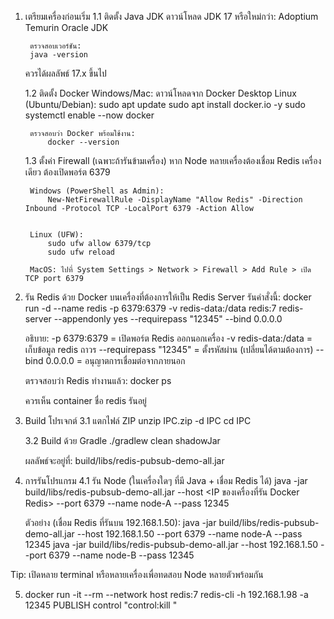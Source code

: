 1. เตรียมเครื่องก่อนเริ่ม
    1.1 ติดตั้ง Java JDK
        ดาวน์โหลด JDK 17 หรือใหม่กว่า:
            Adoptium Temurin
            Oracle JDK

        ตรวจสอบเวอร์ชัน:
        java -version

    ควรได้ผลลัพธ์ 17.x ขึ้นไป

    1.2 ติดตั้ง Docker
        Windows/Mac: ดาวน์โหลดจาก Docker Desktop
        Linux (Ubuntu/Debian):
            sudo apt update
            sudo apt install docker.io -y
            sudo systemctl enable --now docker


        ตรวจสอบว่า Docker พร้อมใช้งาน:
            docker --version

    1.3 ตั้งค่า Firewall (เฉพาะถ้ารันข้ามเครื่อง)
        หาก Node หลายเครื่องต้องเชื่อม Redis เครื่องเดียว ต้องเปิดพอร์ต 6379

        Windows (PowerShell as Admin):
            New-NetFirewallRule -DisplayName "Allow Redis" -Direction Inbound -Protocol TCP -LocalPort 6379 -Action Allow


        Linux (UFW):
            sudo ufw allow 6379/tcp
            sudo ufw reload

        MacOS: ไปที่ System Settings > Network > Firewall > Add Rule > เปิด TCP port 6379

2. รัน Redis ด้วย Docker
    บนเครื่องที่ต้องการให้เป็น Redis Server รันคำสั่งนี้:
        docker run -d --name redis -p 6379:6379 -v redis-data:/data redis:7 redis-server --appendonly yes --requirepass "12345" --bind 0.0.0.0


    อธิบาย:
    -p 6379:6379 = เปิดพอร์ต Redis ออกนอกเครื่อง
    -v redis-data:/data = เก็บข้อมูล redis ถาวร
    --requirepass "12345" = ตั้งรหัสผ่าน (เปลี่ยนได้ตามต้องการ)
    --bind 0.0.0.0 = อนุญาตการเชื่อมต่อจากภายนอก

    ตรวจสอบว่า Redis ทำงานแล้ว:
    docker ps


    ควรเห็น container ชื่อ redis รันอยู่

3. Build โปรเจกต์
    3.1 แตกไฟล์ ZIP
        unzip IPC.zip -d IPC
        cd IPC

    3.2 Build ด้วย Gradle
        ./gradlew clean shadowJar


    ผลลัพธ์จะอยู่ที่:
    build/libs/redis-pubsub-demo-all.jar

4. การรันโปรแกรม
    4.1 รัน Node (ในเครื่องใดๆ ที่มี Java + เชื่อม Redis ได้)
        java -jar build/libs/redis-pubsub-demo-all.jar --host <IP ของเครื่องที่รัน Docker Redis> --port 6379 --name node-A --pass 12345


    ตัวอย่าง (เชื่อม Redis ที่รันบน 192.168.1.50):
        java -jar build/libs/redis-pubsub-demo-all.jar --host 192.168.1.50 --port 6379 --name node-A --pass 12345
        java -jar build/libs/redis-pubsub-demo-all.jar --host 192.168.1.50 --port 6379 --name node-B --pass 12345


Tip: เปิดหลาย terminal หรือหลายเครื่องเพื่อทดสอบ Node หลายตัวพร้อมกัน

5.  docker run -it --rm --network host redis:7 redis-cli -h 192.168.1.98 -a 12345
    PUBLISH control "control:kill <PID>"

